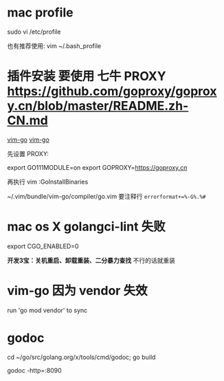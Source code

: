 # mac profile

sudo vi /etc/profile

也有推荐使用: vim ~/.bash_profile

# 插件安装 要使用 七牛 PROXY https://github.com/goproxy/goproxy.cn/blob/master/README.zh-CN.md

[vim-go](https://www.cnblogs.com/bonelee/p/6500613.html)
[vim-go](https://blog.csdn.net/zxc3590235/article/details/104232764)

先设置 PROXY:

export GO111MODULE=on
export GOPROXY=https://goproxy.cn

再执行 vim :GoInstallBinaries

~/.vim/bundle/vim-go/compiler/go.vim 要注释行 `errorformat+=%-G%.%#`

# mac os X golangci-lint 失败

export CGO_ENABLED=0

**开发3宝：关机重启、卸载重装、二分暴力查找** 不行的话就重装

# vim-go 因为 vendor 失效

run 'go mod vendor' to sync

# godoc

[](https://jialinwu.com/post/install-godoc/)

cd ~/go/src/golang.org/x/tools/cmd/godoc; go build

godoc -http=:8090

